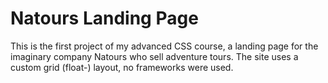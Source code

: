 # Natours Landing Page

This is the first project of my advanced CSS course, a landing page for the imaginary company Natours who sell adventure tours. The site uses a custom grid (float-) layout, no frameworks were used.
